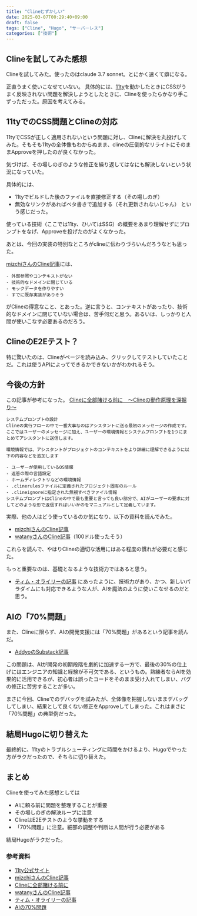 ```yaml
---
title: "Clineむずかしい"
date: 2025-03-07T00:29:40+09:00
draft: false
tags: ["Cline", "Hugo", "サーバーレス"]
categories: ["技術"]
---
```


## Clineを試してみた感想

Clineを試してみた。使ったのはclaude 3.7 sonnet。とにかく速くて癖になる。

正直うまく使いこなせていない。
具体的には、[11ty](https://www.11ty.dev/)を動かしたときにCSSがうまく反映されない問題を解決しようとしたときに、Clineを使ったらかなり手こずっただった。原因を考えてみる。

<!--more-->

## 11tyでのCSS問題とClineの対応

11tyでCSSが正しく適用されないという問題に対し、Clineに解決を丸投げしてみた。そもそも11tyの全体像もわからぬまま、clineの圧倒的なリライトにそのままApproveを押したのが良くなかった。

気づけば、その場しのぎのような修正を繰り返してはなにも解決しないという状況になっていた。

具体的には、
- 11tyでビルドした後のファイルを直接修正する（その場しのぎ）
- 無効なリンクがあればベタ書きで追加する（それ更新されないじゃん）
という感じだった。

使っている技術（ここでは11ty、ひいてはSSG）の概要をあまり理解せずにプロンプトをなげ、Approveを投げたのがよくなかった。

あとは、今回の実装の特別なところがclineに伝わりづらいんだろうなとも思った。

[mizchiさんのCline記事](https://zenn.dev/mizchi/articles/all-in-on-cline)には、


``` 
- 外部参照やコンテキストがない
- 技術的なドメインに閉じている
- モックデータを作りやすい
- すでに既存実装がありそう
```


がClineの得意なこと、とあった。逆に言うと、コンテキストがあったり、技術的なドメインに閉じていない場合は、苦手何だと思う。あるいは、しっかりと人間が使いこなす必要あるのだろう。

## ClineのE2Eテスト？

特に驚いたのは、Clineがページを読み込み、クリックしてテストしていたことだ。これは使うAPIによってできるかできないかがわかれるそう。



## 今後の方針

この記事が参考になった。
[Clineに全部賭ける前に　〜Clineの動作原理を深掘り〜](https://zenn.dev/codeciao/articles/6d0a83e234a34a#%E3%82%A2%E3%82%B7%E3%82%B9%E3%82%BF%E3%83%B3%E3%83%88%E3%81%A8%E3%81%AE%E5%AF%BE%E8%A9%B1%E3%81%AE%E4%BB%95%E7%B5%84%E3%81%BF)

``` 
システムプロンプトの設計
Clineの実行フローの中で一番大事なのはアシスタントに送る最初のメッセージの作成です。
ここではユーザーのメッセージに加え、ユーザーの環境情報とシステムプロンプトを1つにまとめてアシスタントに送信します。

環境情報では、アシスタントがプロジェクトのコンテキストをより詳細に理解できるように以下の内容などを追加します

- ユーザーが使用しているOS情報
- 返答の際の言語設定
- ホームディレクトリなどの環境情報
- .clinerulesファイルに定義されたプロジェクト固有のルール
- .clineignoreに指定された無視すべきファイル情報
システムプロンプトはClineの中で最も重要と言っても良い部分で、AIがユーザーの要求に対してどのような形で返信すればいいかのをマニュアルとして定義しています。
``` 


実際、他の人はどう使っているのか気になり、以下の資料を読んでみた。
- [mizchiさんのCline記事](https://zenn.dev/mizchi/articles/all-in-on-cline)
- [watanyさんのCline記事](https://zenn.dev/watany/articles/85af6cfb8dccb2)（100ドル使ったそう）

これらを読んで、やはりClineの適切な活用にはある程度の慣れが必要だと感じた。

もっと重要なのは、基礎となるような技術力ではあると思う。

- [ティム・オライリーの記事](https://www.oreilly.com/radar/the-end-of-programming-as-we-know-it/)
にあったように、技術力があり、かつ、新しいパラダイムにも対応できるような人が、AIを魔法のように使いこなせるのだと思う。

## AIの「70%問題」

また、Clineに限らず、AIの開発支援には「70%問題」があるという記事を読んだ。
- [AddyoのSubstack記事](https://addyo.substack.com/p/the-70-problem-hard-truths-about)

この問題は、AIが開発の初期段階を劇的に加速する一方で、最後の30%の仕上げにはエンジニアの知識と経験が不可欠である、というもの。熟練者ならAIを効果的に活用できるが、初心者は誤ったコードをそのまま受け入れてしまい、バグの修正に苦労することが多い。

まさに今回、Clineでのデバッグを試みたが、全体像を把握しないままデバッグしてしまい、結果として良くない修正をApproveしてしまった。これはまさに「70%問題」の典型例だった。

## 結局Hugoに切り替えた

最終的に、11tyのトラブルシューティングに時間をかけるより、Hugoでやった方がラクだったので、そちらに切り替えた。


## まとめ

Clineを使ってみた感想としては
- AIに頼る前に問題を整理することが重要
- その場しのぎの解決ループに注意
- ClineはE2Eテストのような挙動をする
- 「70%問題」に注意。細部の調整や判断は人間が行う必要がある

結局Hugoがラクだった。

### 参考資料
- [11ty公式サイト](https://www.11ty.dev/)
- [mizchiさんのCline記事](https://zenn.dev/mizchi/articles/all-in-on-cline)
- [Clineに全部賭ける前に](https://zenn.dev/codeciao/articles/6d0a83e234a34a#%E3%82%A2%E3%82%B7%E3%82%B9%E3%82%BF%E3%83%B3%E3%83%88%E3%81%A8%E3%81%AE%E5%AF%BE%E8%A9%B1%E3%81%AE%E4%BB%95%E7%B5%84%E3%81%BF)
- [watanyさんのCline記事](https://zenn.dev/watany/articles/85af6cfb8dccb2)
- [ティム・オライリーの記事](https://www.oreilly.com/radar/the-end-of-programming-as-we-know-it/)
- [AIの70%問題](https://addyo.substack.com/p/the-70-problem-hard-truths-about)
